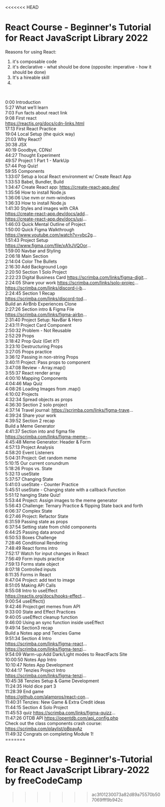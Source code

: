 <<<<<<< HEAD
# React Course - Beginner's Tutorial for React JavaScript Library 2022

Reasons for using React:<br /> 
1) it's composable code<br /> 
2) it's declarative - what should be done (opposite: imperative - how it should be done)
3) It's a hireable skill<br /> 
4) 
<br /> 



0:00 Introduction <br /> 
5:27 What we’ll learn <br /> 
7:03 Fun facts about react link <br /> 
9:08 First react <br /> 
https://reactjs.org/docs/cdn-links.html <br /> 
17:13 First React Practice  <br /> 
19:04 Local Setup (the quick way) <br /> 
21:03 Why React? <br /> 
30:38 JSX <br /> 
40:19 Goodbye, CDNs! <br /> 
44:27 Thought Experiment <br /> 
49:57 Project 1 Part 1 - MarkUp <br /> 
57:44 Pop Quiz! <br /> 
59:55 Components <br /> 
1:33:07 Setup a local React environment w/ Create React App <br /> 
1:33:53 Babel, Bundler, Build <br /> 
1:34:47 Create React app: https://create-react-app.dev/ <br /> 
1:35:56 How to install Node.js <br /> 
1:36:06 Use nvm or nvm-windows <br /> 
1:36:33 How to install Node.js <br /> 
1:41:30 Styles and images with CRA <br /> 
https://create-react-app.dev/docs/add... <br /> 
https://create-react-app.dev/docs/usi... <br /> 
1:46:03 Quick Mental Outline of Project <br /> 
1:50:00 Quick Figma Walkthrough <br /> 
https://www.youtube.com/watch?v=ybc2g... <br /> 
1:51:43 Project Setup <br /> 
https://www.figma.com/file/xA1rJVQOor... <br /> 
1:59:00 Navbar and Styling  <br /> 
2:06:18 Main Section <br /> 
2:14:04 Color The Bullets <br /> 
2:16:30 Add Background Logo <br /> 
2:20:50 Section 1 Solo Project <br /> 
2:22:23 Digital Business Card https://scrimba.com/links/figma-digit... <br /> 
2:24:05 Share your work https://scrimba.com/links/solo-projec... https://scrimba.com/links/discord-i-b... <br /> 
2:24:45 Section 1 Recap <br /> 
https://scrimba.com/links/discord-tod... <br /> 
Build an AirBnb Experiences Clone <br /> 
2:27:26 Section intro & Figma File  <br /> 
https://scrimba.com/links/figma-airbn... <br /> 
2:31:40 Project Setup: NavBar & Hero <br /> 
2:43:11 Project Card Component <br /> 
2:50:32 Problem - Not Reusable <br /> 
2:52:29 Props <br /> 
3:18:42 Prop Quiz (Get it?) <br /> 
3:23:10 Destructuring Props <br /> 
3:27:05 Props practice <br /> 
3:36:12 Passing in non-string Props <br /> 
3:40:11 Project: Pass props to component <br /> 
3:47:08 Review - Array.map() <br /> 
3:55:37 React render array <br /> 
4:00:10 Mapping Components <br /> 
4:04:46 Map Quiz <br /> 
4:08:26 Loading Images from .map() <br /> 
4:10:02 Projects <br /> 
4:32:34 Spread objects as props <br /> 
4:36:30 Section 2 solo project <br /> 
4:37:14 Travel journal: https://scrimba.com/links/figma-trave... <br /> 
4:39:24 Share your work <br /> 
4:39:52 Section 2 recap <br /> 
Build a Meme Generator <br /> 
4:41:37 Section into and figma file <br /> 
https://scrimba.com/links/figma-meme-... <br /> 
4:45:48 Meme Generator: Header & Form <br /> 
4:57:13 Project Analysis <br /> 
4:58:20 Event Listeners <br /> 
5:04:31 Project: Get random meme <br /> 
5:10:15 Our current conundrum <br /> 
5:18:26 Props vs. State <br /> 
5:32:13 useState <br /> 
5:37:57 Changing State <br /> 
5:41:03 useState - Counter Practice <br /> 
5:45:51 useState - Changing state with a callback Function <br /> 
5:51:12 hanging State Quiz! <br /> 
5:53:44 Project: Assign images to the meme generator <br /> 
5:56:43 Challenge: Ternary Practice & flipping State back and forth <br /> 
6:06:37 Complex State <br /> 
6:27:46 Project: Refactor State <br /> 
6:31:59 Passing state as props <br /> 
6:37:54 Setting state from child components <br /> 
6:44:25 Passing data around <br /> 
6:50:53 Boxes Challenge <br /> 
7:28:46 Conditional Rendering <br /> 
7:48:49 React forms intro <br /> 
7:52:17 Watch for input changes in React <br /> 
7:56:49 Form inputs practice <br /> 
7:59:13 Forms state object <br /> 
8:07:18 Controlled inputs <br /> 
8:11:35 Forms in React <br /> 
8:47:04 Project: add text to image <br /> 
8:51:05 Making API Calls <br /> 
8:55:08 Intro to useEffect  <br /> 
https://reactjs.org/docs/hooks-effect... <br /> 
9:00:54 useEffect() <br /> 
9:42:46 Project:get memes from API <br /> 
9:33:00 State and Effect Practices <br /> 
9:40:05 useEffect cleanup function <br /> 
9:46:00 Using an sync function inside useEffect <br /> 
9:49:14 Section3 recap <br /> 
Build a Notes app and Tenzies Game <br /> 
9:51:34 Section 4 Intro <br /> 
https://scrimba.com/links/figma-react... <br /> 
https://scrimba.com/links/figma-tenzi... <br /> 
9:54:09 Warm-up:Add Dark/Light modes to ReactFacts Site <br /> 
10:00:50 Notes App Intro <br /> 
10:10:47 Notes App Development <br /> 
10:44:17 Tenzies Project Intro <br /> 
https://scrimba.com/links/figma-tenzi... <br /> 
10:45:38 Tenzies Setup & Game Development <br /> 
11:24:35 Hold dice part 3 <br /> 
11:28:39 End game <br /> 
https://github.com/alampros/react-con... <br /> 
11:40:31 Tenzies: New Game & Extra Credit ideas <br /> 
11:44:15 Section 4 Solo Project <br /> 
11:45:53 quiz https://scrimba.com/links/figma-quizz... <br /> 
11:47:26 OTDB API  https://opentdb.com/api_config.php <br /> 
Check out the class components crash course: https://scrimba.com/playlist/pBpayAz <br /> 
11:49:32 Congrats on completing Module 1! <br /> 
======= <br /> 
# React Course - Beginner's-Tutorial for React JavaScript Library-2022 by freeCodeCamp <br /> 
>>>>>>> ac3f01230073a82d89a75570b507069fff9b942c

